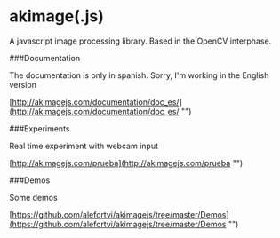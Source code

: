 akimage(.js)
============

A javascript image processing library. Based in the OpenCV interphase.

###Documentation

The documentation is only in spanish. Sorry, I'm working in the English version

[http://akimagejs.com/documentation/doc_es/](http://akimagejs.com/documentation/doc_es/ "")

###Experiments

Real time experiment with webcam input

[http://akimagejs.com/prueba](http://akimagejs.com/prueba "")

###Demos

Some demos

[https://github.com/alefortvi/akimagejs/tree/master/Demos](https://github.com/alefortvi/akimagejs/tree/master/Demos "")

